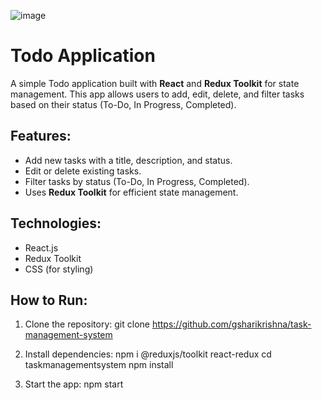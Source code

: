 ![image](https://github.com/user-attachments/assets/16ad6e47-91d5-42ee-ae22-f790bfb2d066)

# Todo Application

A simple Todo application built with **React** and **Redux Toolkit** for state management. This app allows users to add, edit, delete, and filter tasks based on their status (To-Do, In Progress, Completed).

## Features:
- Add new tasks with a title, description, and status.
- Edit or delete existing tasks.
- Filter tasks by status (To-Do, In Progress, Completed).
- Uses **Redux Toolkit** for efficient state management.

## Technologies:
- React.js
- Redux Toolkit
- CSS (for styling)

## How to Run:

1. Clone the repository:
git clone https://github.com/gsharikrishna/task-management-system


2. Install dependencies:
npm i @reduxjs/toolkit react-redux 
cd taskmanagementsystem
npm install

4. Start the app:
npm start

